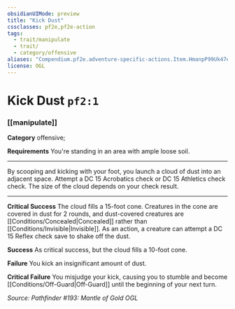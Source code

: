 ```yaml
---
obsidianUIMode: preview
title: "Kick Dust"
cssclasses: pf2e,pf2e-action
tags:
  - trait/manipulate
  - trait/
  - category/offensive
aliases: "Compendium.pf2e.adventure-specific-actions.Item.HmanpP99Uk47e4OB"
license: OGL
---
```

# Kick Dust `pf2:1`

### [[manipulate]]

**Category** offensive; 




**Requirements** You're standing in an area with ample loose soil.

* * *

By scooping and kicking with your foot, you launch a cloud of dust into an adjacent space. Attempt a DC 15 Acrobatics check or DC 15 Athletics check check. The size of the cloud depends on your check result.

* * *

**Critical Success** The cloud fills a 15-foot cone. Creatures in the cone are covered in dust for 2 rounds, and dust-covered creatures are [[Conditions/Concealed|Concealed]] rather than [[Conditions/Invisible|Invisible]]. As an action, a creature can attempt a DC 15 Reflex check save to shake off the dust.

**Success** As critical success, but the cloud fills a 10-foot cone.

**Failure** You kick an insignificant amount of dust.

**Critical Failure** You misjudge your kick, causing you to stumble and become [[Conditions/Off-Guard|Off-Guard]] until the beginning of your next turn.

*Source: Pathfinder #193: Mantle of Gold*
*OGL*